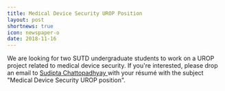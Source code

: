 ```yaml
---
title: Medical Device Security UROP Position
layout: post
shortnews: true
icon: newspaper-o
date: 2018-11-16
---
```


<p style="text-align:justify">

We are looking for two SUTD undergraduate students to work on a UROP project related to medical device security. If you're interested, please drop an email to <a href="mailto:sudipta_chattopadhyay@sutd.edu.sg"> Sudipta Chattopadhyay </a> with your résumé with the subject "Medical Device Security UROP position".

</p>
